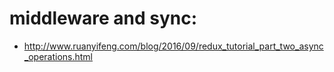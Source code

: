 # middleware and sync:
- http://www.ruanyifeng.com/blog/2016/09/redux_tutorial_part_two_async_operations.html


